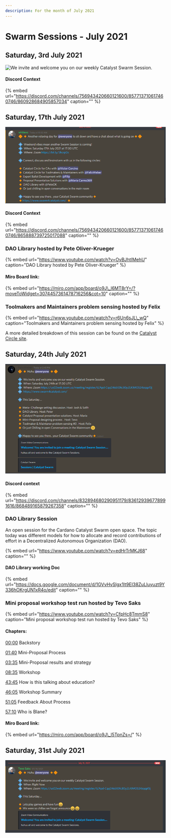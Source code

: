```yaml
---
description: For the month of July 2021
---
```


# Swarm Sessions - July 2021

## Saturday, 3rd July 2021

![We invite and welcome you on our weekly Catalyst Swarm Session.](https://user-images.githubusercontent.com/25156451/125142144-f029e000-e10e-11eb-9dae-8956be0757b9.png)

#### Discord Context

{% embed url="https://discord.com/channels/756943420660121600/857713710617460746/860928684905857034" caption="" %}

## Saturday, 17th July 2021

![Another relaxing day for @everyone to sit down and have a chat about what is going on.](../.gitbook/assets/2021-07-17.png)

#### Discord Context

{% embed url="https://discord.com/channels/756943420660121600/857713710617460746/865888739725017088" caption="" %}

### DAO Library hosted by Pete Oliver-Krueger

{% embed url="https://www.youtube.com/watch?v=OvBJhtIMehU" caption="DAO Library hosted by Pete Oliver-Krueger" %}

#### Miro Board link:

{% embed url="https://miro.com/app/board/o9J\_l6MT8rY=/?moveToWidget=3074457361478716256&cot=10" caption="" %}

### Toolmakers and Maintainers problem sensing hosted by Felix

{% embed url="https://www.youtube.com/watch?v=r6Un6sJL\_wQ" caption="Toolmakers and Maintainers problem sensing hosted by Felix" %}

A more detailed breakdown of this session can be found on the [Catalyst Circle site](https://catalyst-swarm.gitbook.io/catalyst-circle/toolmakers-and-maintainers/activity#toolmakers-and-maintainers-problem-sensing).

## Saturday, 24th July 2021

![Discord Annoucement](../.gitbook/assets/2021-07-24-6-.png)

#### Discord context

{% embed url="https://discord.com/channels/832894680290951179/836129396778991616/868489165879267358" caption="" %}

### DAO Library Session

An open session for the Cardano Catalyst Swarm open space. The topic today was different models for how to allocate and record contributions of effort in a Decentralized Autonomous Organization \(DAO\).

{% embed url="https://www.youtube.com/watch?v=edHrTrMKJ68" caption="" %}

#### DAO Library working Doc

{% embed url="https://docs.google.com/document/d/1GVvHvSlgx1It9EI38ZuLluyuzt9Y336hOKrgUN1xR4o/edit" caption="" %}

### Mini proposal workshop test run hosted by Tevo Saks

{% embed url="https://www.youtube.com/watch?v=CfpHc8TmmS8" caption="Mini proposal workshop test run hosted by Tevo Saks" %}

#### Chapters:

[00:00](https://www.youtube.com/watch?v=CfpHc8TmmS8&t=0s) Backstory

[01:40](https://www.youtube.com/watch?v=CfpHc8TmmS8&t=100s) Mini-Proposal Process

[03:35](https://www.youtube.com/watch?v=CfpHc8TmmS8&t=215s) Mini-Proposal results and strategy

[08:35](https://www.youtube.com/watch?v=CfpHc8TmmS8&t=515s) Workshop

[43:45](https://www.youtube.com/watch?v=CfpHc8TmmS8&t=2625s) How is this talking about education?

[46:05](https://www.youtube.com/watch?v=CfpHc8TmmS8&t=2765s) Workshop Summary

[51:05](https://www.youtube.com/watch?v=CfpHc8TmmS8&t=3065s) Feedback About Process

[57:10](https://www.youtube.com/watch?v=CfpHc8TmmS8&t=3430s) Who is Blane?

#### Miro Board link:

{% embed url="https://miro.com/app/board/o9J\_l5TpnZs=/" %}



## Saturday, 31st July 2021

![Lets play games and have fun](../.gitbook/assets/2021-08-02-14-.png)





